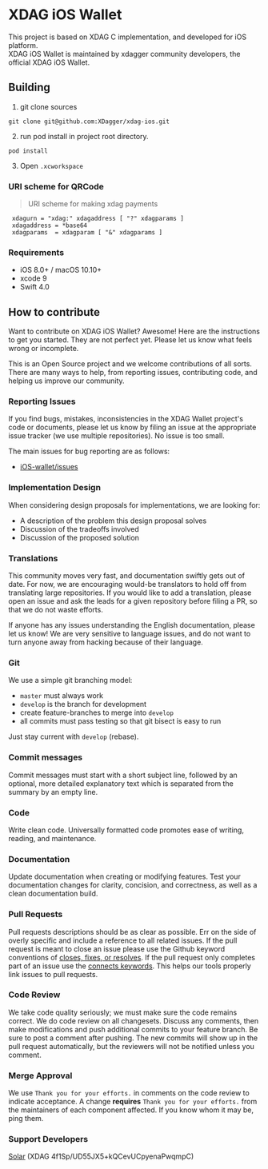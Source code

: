 # XDAG iOS Wallet

This project is based on XDAG C implementation, and developed for iOS platform.  
XDAG iOS Wallet is maintained by xdagger community developers, the official XDAG iOS Wallet.

## Building

1. git clone sources
```
git clone git@github.com:XDagger/xdag-ios.git

```
2. run pod install in project root directory.
```
pod install

```

3. Open `.xcworkspace`


### URI scheme for QRCode 

> URI scheme for making xdag payments

```
 xdagurn = "xdag:" xdagaddress [ "?" xdagparams ]
 xdagaddress = *base64
 xdagparams  = xdagparam [ "&" xdagparams ]

 ```

 ### Requirements

 - iOS 8.0+ / macOS 10.10+ 
 - xcode 9
 - Swift 4.0
 
 ## How to contribute 

Want to contribute on XDAG iOS Wallet? Awesome! Here are the instructions to get you started.
They are not perfect yet. Please let us know what feels wrong or incomplete.

This is an Open Source project and we welcome contributions of all sorts.
There are many ways to help, from reporting issues, contributing code, and
helping us improve our community.

### Reporting Issues

If you find bugs, mistakes, inconsistencies in the XDAG Wallet project's code or
documents, please let us know by filing an issue at the appropriate issue
tracker (we use multiple repositories). No issue is too small.

The main issues for bug reporting are as follows: 
- [iOS-wallet/issues](https://github.com/XDagger/xdag-ios/issues)  

### Implementation Design

When considering design proposals for implementations, we are looking for:

- A description of the problem this design proposal solves
- Discussion of the tradeoffs involved
- Discussion of the proposed solution

### Translations

This community moves very fast, and documentation swiftly gets out of date. For now, we are encouraging would-be translators to hold off from translating large repositories. If you would like to add a translation, please open an issue and ask the leads for a given repository before filing a PR, so that we do not waste efforts.

If anyone has any issues understanding the English documentation, please let us know! We are very sensitive to language issues, and do not want to turn anyone away from hacking because of their language.

### Git

We use a simple git branching model:

- `master` must always work
- `develop` is the branch for development  
- create feature-branches to merge into `develop`
- all commits must pass testing so that git bisect is easy to run

Just stay current with `develop` (rebase).

### Commit messages

Commit messages must start with a short subject line, followed by an optional,
more detailed explanatory text which is separated from the summary by an empty
line.

### Code

Write clean code. Universally formatted code promotes ease of writing, reading, and maintenance.

### Documentation

Update documentation when creating or modifying features. Test your documentation changes for clarity, concision, and correctness, as well as a clean documentation build.

### Pull Requests

Pull requests descriptions should be as clear as possible. Err on the side of overly specific and include a reference to all related issues. If the pull request is meant to close an issue please use the Github keyword conventions of [closes, fixes, or resolves]( https://help.github.com/articles/closing-issues-via-commit-messages/). If the pull request only completes part of an issue use the [connects keywords]( https://github.com/waffleio/waffle.io/wiki/FAQs#prs-connect-keywords). This helps our tools properly link issues to pull requests. 

### Code Review

We take code quality seriously; we must make sure the code remains correct. We do code review on all changesets. Discuss any comments, then make modifications and push additional commits to your feature branch. Be sure to post a comment after pushing. The new commits will show up in the pull request automatically, but the reviewers will not be notified unless you comment.

### Merge Approval

We use `Thank you for your efforts.` in comments on the code review to indicate acceptance. A change **requires** `Thank you for your efforts.` from the maintainers of each component affected. If you know whom it may be, ping them. 

### Support Developers  

[Solar](https://github.com/feiin) (XDAG 4f1Sp/UD55JX5+kQCevUCpyenaPwqmpC)   
